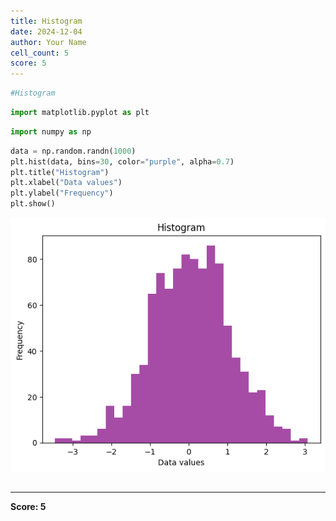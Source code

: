 ```yaml
---
title: Histogram
date: 2024-12-04
author: Your Name
cell_count: 5
score: 5
---
```


```python
#Histogram
```


```python
import matplotlib.pyplot as plt
```


```python
import numpy as np
```


```python
data = np.random.randn(1000)
plt.hist(data, bins=30, color="purple", alpha=0.7)
plt.title("Histogram")
plt.xlabel("Data values")
plt.ylabel("Frequency")
plt.show()
```


    
![png](Histogram_files/Histogram_3_0.png)
    



```python

```


---
**Score: 5**
